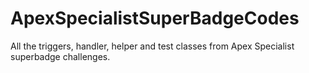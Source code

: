 # ApexSpecialistSuperBadgeCodes
All the triggers, handler, helper and test classes from Apex Specialist superbadge challenges.
